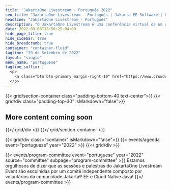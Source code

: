 ```yaml
---
title: "JakartaOne Livestream - Português 2022"
seo_title: "JakartaOne Livestream - Português | Jakarta EE Software | Cloud Native"
headline: "JakartaOne Livestream - Português"
description: "O JakartaOne Livestream é uma conferência virtual de um dia para desenvolvedores e líderes técnicos de negócios que traz informações sobre o estado atual e o futuro do Jakarta™ EE e tecnologias relacionadas, focadas no desenvolvimento de aplicativos Java nativos da nuvem."
date: 2022-03-03T15:50:25-04:00
hide_page_title: true
hide_sidebar: true
hide_breadcrumb: true
container: "container-fluid"
tagline: "29 de Setembro de 2022"
layout: "single"
menu_name: "portuguese"
tagline_suffix: |
  <p>
    <a class="btn btn-primary margin-right-10" href="https://www.crowdcast.io/e/jakarta-portuguese-2022">Register</a>
  </p>
---
```


{{< grid/section-container class="padding-bottom-40 text-center">}}
  {{< grid/div class="padding-top-30" isMarkdown="false">}}
    <h2>More content coming soon</h2>
  {{</ grid/div >}}
{{</ grid/section-container >}}

{{< grid/div class="container" isMarkdown="false">}}
    {{< events/agenda event="portuguese" year="2022" >}}
{{</ grid/div >}}

<!-- Add user carousel for committee -->
{{< events/program-committee event="portuguese" year="2022" source="committee" subpage="program-committee" >}}
Estamos orgulhosos de dizer que as sessões e palestras do JakartaOne Livestream Event são escolhidas por um comitê independente composto por voluntários da comunidade Jakarta® EE e Cloud Native Java!
{{</ events/program-committee >}}
